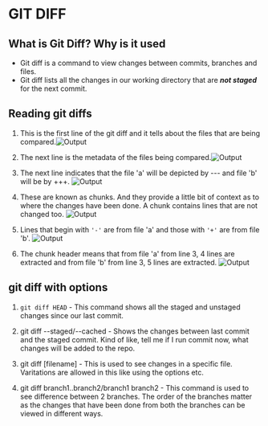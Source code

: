 # GIT DIFF

## What is Git Diff? Why is it used

- Git diff is a command to view changes between commits, branches and files.
- Git diff lists all the changes in our working directory that are **_not staged_** for the next commit.

## Reading git diffs

1. This is the first line of the git diff and it tells about the files that are being compared.![Output](2022-01-03-08-48-43.png)

2. The next line is the metadata of the files being compared.![Output](2022-01-03-08-52-55.png)

3. The next line indicates that the file 'a' will be depicted by --- and file 'b' will be by +++. ![Output](2022-01-03-08-55-01.png)

4. These are known as chunks. And they provide a little bit of context as to where the changes have been done. A chunk contains lines that are not changed too. ![Output](2022-01-03-08-57-40.png)

5. Lines that begin with `'-'` are from file 'a' and those with `'+'` are from file 'b'. ![Output](2022-01-03-09-02-31.png)

6. The chunk header means that from file 'a' from line 3, 4 lines are extracted and from file 'b' from line 3, 5 lines are extracted. ![Output](2022-01-03-09-05-48.png)

## git diff with options

1. `git diff HEAD` - This command shows all the staged and unstaged changes since our last commit.

2. git diff --staged/--cached - Shows the changes between last commit and the staged commit. Kind of like, tell me if I run commit now, what changes will be added to the repo.

3. git diff [filename] - This is used to see changes in a specific file. Varitations are allowed in this like using the options etc.

4. git diff branch1..branch2/branch1 branch2 - This command is used to see difference between 2 branches. The order of the branches matter as the changes that have been done from both the branches can be viewed in different ways.
